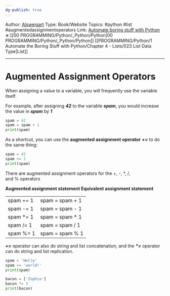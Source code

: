 ```yaml
---
dg-publish: true
---
```

Author: [Alsweigart](https://alsweigart.com/)
Type: Book/Website
Topics: #python #list #augmentedassignmentoperators
Link: [Automate boring stuff with Python](https://automatetheboringstuff.com/)
∗:[[00 PROGRAMMING/Python/_Python/Python\|00 PROGRAMMING/Python/_Python/Python]]  [[PROGRAMMING/Python/1 Automate the Boring Stuff with Python/Chapter 4 - Lists/023 List Data Type\|List]] 

---
# Augmented Assignment Operators 

When assigning a value to a variable, you will frequently use the variable itself. 

For example, after assigning ___42___ to the variable ___spam___, 
you would increase the value in ___spam___ by ___1___

```python
spam = 42
spam = spam + 1
print(spam)
```
As a shortcut, you can use the __augmented assignment operator__ ___+=___ to do the same thing:
```python
spam = 42
spam += 1
print(spam)
```

There are augmented assignment operators for the +, -, *, /, and % operators

__Augmented assignment statement Equivalent assignment statement__

|            |                 |
| ---------- | --------------- |
| spam += 1  | spam = spam + 1 |
| spam -= 1  | spam = spam - 1 |
| spam \*= 1 | spam = spam * 1 |
| spam /= 1  | spam = spam / 1 |
| spam %= 1  | spam = spam % 1 |


___+=___ operator can also do string and list concatenation, and 
the ___*=___ operator can do string and list replication.

```python
spam = 'Hello'
spam += 'world!'
print(spam)

bacon = ['Zophie']
bacon *= 3
print(bacon)
```